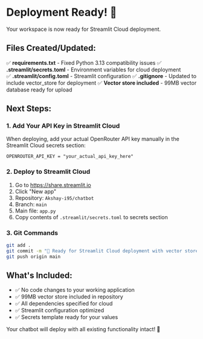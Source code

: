 # Deployment Ready! 🚀

Your workspace is now ready for Streamlit Cloud deployment.

## Files Created/Updated:

✅ **requirements.txt** - Fixed Python 3.13 compatibility issues
✅ **.streamlit/secrets.toml** - Environment variables for cloud deployment  
✅ **.streamlit/config.toml** - Streamlit configuration
✅ **.gitignore** - Updated to include vector_store for deployment
✅ **Vector store included** - 99MB vector database ready for upload

## Next Steps:

### 1. Add Your API Key in Streamlit Cloud
When deploying, add your actual OpenRouter API key manually in the Streamlit Cloud secrets section:
```
OPENROUTER_API_KEY = "your_actual_api_key_here"
```

### 2. Deploy to Streamlit Cloud
1. Go to https://share.streamlit.io
2. Click "New app"
3. Repository: `Akshay-i95/chatbot`
4. Branch: `main`
5. Main file: `app.py`
6. Copy contents of `.streamlit/secrets.toml` to secrets section

### 3. Git Commands
```bash
git add .
git commit -m "🚀 Ready for Streamlit Cloud deployment with vector store"
git push origin main
```

## What's Included:
- ✅ No code changes to your working application
- ✅ 99MB vector store included in repository  
- ✅ All dependencies specified for cloud
- ✅ Streamlit configuration optimized
- ✅ Secrets template ready for your values

Your chatbot will deploy with all existing functionality intact! 🎉
